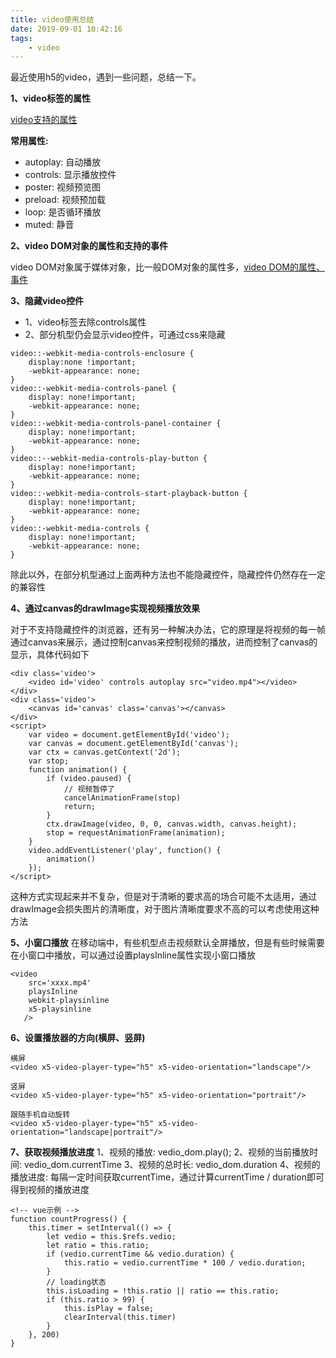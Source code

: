 ```yaml
---
title: video使用总结
date: 2019-09-01 10:42:16
tags:
    - video
---
```


最近使用h5的video，遇到一些问题，总结一下。

**1、video标签的属性**

[video支持的属性](https://www.w3school.com.cn/tags/tag_video.asp)

<!-- more -->

**常用属性:**
- autoplay: 自动播放
- controls: 显示播放控件
- poster: 视频预览图
- preload: 视频预加载
- loop: 是否循环播放
- muted: 静音

**2、video DOM对象的属性和支持的事件**

video DOM对象属于媒体对象，比一般DOM对象的属性多，[video DOM的属性、事件](https://www.w3school.com.cn/jsref/dom_obj_video.asp)


**3、隐藏video控件**
- 1、video标签去除controls属性
- 2、部分机型仍会显示video控件，可通过css来隐藏
```
video::-webkit-media-controls-enclosure {
    display:none !important;
    -webkit-appearance: none;
}
video::-webkit-media-controls-panel {
    display: none!important;
    -webkit-appearance: none;
}
video::-webkit-media-controls-panel-container {
    display: none!important;
    -webkit-appearance: none;
}
video::--webkit-media-controls-play-button {
    display: none!important;
    -webkit-appearance: none;
}
video::-webkit-media-controls-start-playback-button {
    display: none!important;
    -webkit-appearance: none;
}
video::-webkit-media-controls {
    display: none!important;
    -webkit-appearance: none;
}
```
除此以外，在部分机型通过上面两种方法也不能隐藏控件，隐藏控件仍然存在一定的兼容性


**4、通过canvas的drawImage实现视频播放效果**

对于不支持隐藏控件的浏览器，还有另一种解决办法，它的原理是将视频的每一帧通过canvas来展示，通过控制canvas来控制视频的播放，进而控制了canvas的显示，具体代码如下
```
<div class='video'>
    <video id='video' controls autoplay src="video.mp4"></video>
</div>
<div class='video'>
    <canvas id='canvas' class='canvas'></canvas>
</div>
<script>
    var video = document.getElementById('video');
    var canvas = document.getElementById('canvas');
    var ctx = canvas.getContext('2d');
    var stop;
    function animation() {
        if (video.paused) {
            // 视频暂停了
            cancelAnimationFrame(stop)
            return;
        }
        ctx.drawImage(video, 0, 0, canvas.width, canvas.height);
        stop = requestAnimationFrame(animation);
    }
    video.addEventListener('play', function() {
        animation()
    });
</script>
```

这种方式实现起来并不复杂，但是对于清晰的要求高的场合可能不太适用，通过drawImage会损失图片的清晰度，对于图片清晰度要求不高的可以考虑使用这种方法

**5、小窗口播放**
在移动端中，有些机型点击视频默认全屏播放，但是有些时候需要在小窗口中播放，可以通过设置playsInline属性实现小窗口播放
```
<video
    src='xxxx.mp4'
    playsInline
    webkit-playsinline
    x5-playsinline
   /> 
```

**6、设置播放器的方向(横屏、竖屏)**
```
横屏
<video x5-video-player-type="h5" x5-video-orientation="landscape"/>

竖屏
<video x5-video-player-type="h5" x5-video-orientation="portrait"/>

跟随手机自动旋转
<video x5-video-player-type="h5" x5-video-orientation="landscape|portrait"/>
```

**7、获取视频播放进度**
1、视频的播放: vedio_dom.play();
2、视频的当前播放时间: vedio_dom.currentTime
3、视频的总时长: vedio_dom.duration
4、视频的播放进度: 每隔一定时间获取currentTime，通过计算currentTime / duration即可得到视频的播放进度

```
<!-- vue示例 -->
function countProgress() {
    this.timer = setInterval(() => {
        let vedio = this.$refs.vedio;
        let ratio = this.ratio;
        if (vedio.currentTime && vedio.duration) {
            this.ratio = vedio.currentTime * 100 / vedio.duration;
        }
        // loading状态
        this.isLoading = !this.ratio || ratio == this.ratio;
        if (this.ratio > 99) {
            this.isPlay = false;
            clearInterval(this.timer)
        }
    }, 200)
}
```